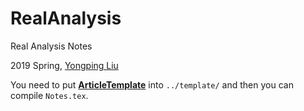 # RealAnalysis

Real Analysis Notes

2019 Spring, [Yongping Liu](http://math0.bnu.edu.cn/~liuyp/)

You need to put [**ArticleTemplate**](https://github.com/Quejiahao/ArticleTemplate) into `../template/` and then you can compile `Notes.tex`.